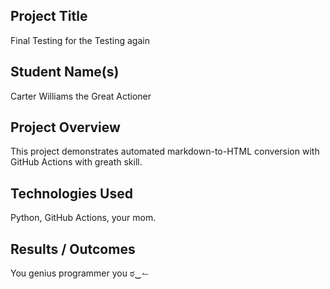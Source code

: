 ## Project Title
Final Testing for the Testing again

## Student Name(s)
Carter Williams the Great Actioner

## Project Overview
This project demonstrates automated markdown-to-HTML conversion with GitHub Actions with greath skill.

## Technologies Used
Python, GitHub Actions, your mom.

## Results / Outcomes
You genius programmer you ಠ‿↼
